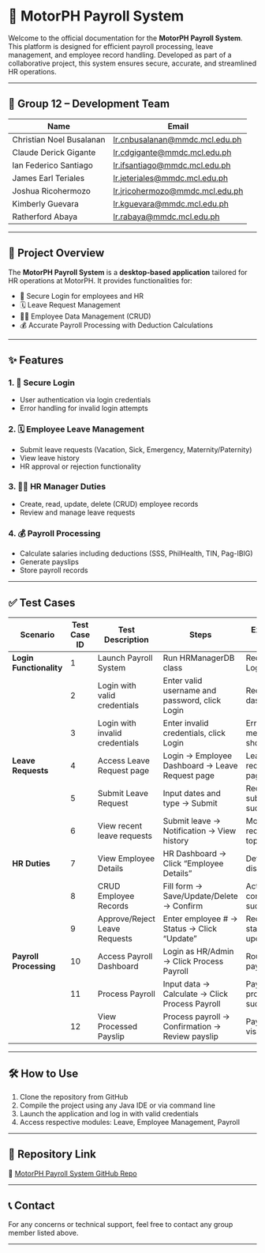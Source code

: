 # 🚀 MotorPH Payroll System

Welcome to the official documentation for the **MotorPH Payroll System**. This platform is designed for efficient payroll processing, leave management, and employee record handling. Developed as part of a collaborative project, this system ensures secure, accurate, and streamlined HR operations.

---

## 👥 Group 12 – Development Team

| Name                      | Email                                      |
|---------------------------|--------------------------------------------|
| Christian Noel Busalanan  | lr.cnbusalanan@mmdc.mcl.edu.ph             |
| Claude Derick Gigante     | lr.cdgigante@mmdc.mcl.edu.ph               |
| Ian Federico Santiago     | lr.ifsantiago@mmdc.mcl.edu.ph              |
| James Earl Teriales       | lr.jeteriales@mmdc.mcl.edu.ph              |
| Joshua Ricohermozo        | lr.jricohermozo@mmdc.mcl.edu.ph            |
| Kimberly Guevara          | lr.kguevara@mmdc.mcl.edu.ph                |
| Ratherford Abaya          | lr.rabaya@mmdc.mcl.edu.ph                  |

---

## 📄 Project Overview

The **MotorPH Payroll System** is a **desktop-based application** tailored for HR operations at MotorPH. It provides functionalities for:

- 🔐 Secure Login for employees and HR
- 🗓️ Leave Request Management
- 🧑‍💼 Employee Data Management (CRUD)
- 💰 Accurate Payroll Processing with Deduction Calculations

---

## ✨ Features

### 1. 🔐 Secure Login
- User authentication via login credentials
- Error handling for invalid login attempts

### 2. 🗓️ Employee Leave Management
- Submit leave requests (Vacation, Sick, Emergency, Maternity/Paternity)
- View leave history
- HR approval or rejection functionality

### 3. 🧑‍💼 HR Manager Duties
- Create, read, update, delete (CRUD) employee records
- Review and manage leave requests

### 4. 💰 Payroll Processing
- Calculate salaries including deductions (SSS, PhilHealth, TIN, Pag-IBIG)
- Generate payslips
- Store payroll records

---

## ✅ Test Cases

| Scenario                  | Test Case ID | Test Description                        | Steps                                                                 | Expected Result                    | Actual Result                      | Test Result |
|--------------------------|--------------|-----------------------------------------|-----------------------------------------------------------------------|------------------------------------|------------------------------------|-------------|
| **Login Functionality**  | 1            | Launch Payroll System                   | Run HRManagerDB class                                                 | Redirect to Login Tab              | Redirect to Login Tab              | Pass        |
|                          | 2            | Login with valid credentials            | Enter valid username and password, click Login                        | Redirect to dashboard              | Redirect to dashboard              | Pass        |
|                          | 3            | Login with invalid credentials          | Enter invalid credentials, click Login                                | Error message shown                | Error message shown                | Pass        |
| **Leave Requests**       | 4            | Access Leave Request page               | Login → Employee Dashboard → Leave Request page                       | Leave request page shown           | Leave request page shown           | Pass        |
|                          | 5            | Submit Leave Request                    | Input dates and type → Submit                                         | Request submitted successfully     | Request submitted successfully     | Pass        |
|                          | 6            | View recent leave requests              | Submit leave → Notification → View history                            | Most recent request at top         | Most recent request at top         | Pass        |
| **HR Duties**            | 7            | View Employee Details                   | HR Dashboard → Click “Employee Details”                               | Details displayed                  | Details displayed                  | Pass        |
|                          | 8            | CRUD Employee Records                   | Fill form → Save/Update/Delete → Confirm                              | Action completed successfully      | Action completed successfully      | Pass        |
|                          | 9            | Approve/Reject Leave Requests           | Enter employee # → Status → Click “Update”                            | Request status updated             | Request status updated             | Pass        |
| **Payroll Processing**   | 10           | Access Payroll Dashboard                | Login as HR/Admin → Click Process Payroll                             | Routed to payroll page             | Routed to payroll page             | Pass        |
|                          | 11           | Process Payroll                         | Input data → Calculate → Click Process Payroll                        | Payroll processed successfully     | Payroll processed successfully     | Pass        |
|                          | 12           | View Processed Payslip                  | Process payroll → Confirmation → Review payslip                       | Payslip visible                    | Payslip visible                    | Pass        |

---

## 🛠️ How to Use

1. Clone the repository from GitHub  
2. Compile the project using any Java IDE or via command line  
3. Launch the application and log in with valid credentials  
4. Access respective modules: Leave, Employee Management, Payroll  

---

## 📂 Repository Link

🔗 [MotorPH Payroll System GitHub Repo](https://github.com/christianbusalanan/MotorPH-PayrollSystem)

---

## 📞 Contact

For any concerns or technical support, feel free to contact any group member listed above.

---
